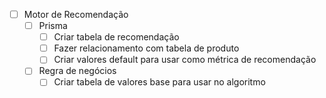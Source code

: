 
- [ ] Motor de Recomendação
	- [ ] Prisma
		- [ ] Criar tabela de recomendação
		- [ ] Fazer relacionamento com tabela de produto
		- [ ] Criar valores default para usar como métrica de recomendação
		
	- [ ] Regra de negócios
		- [ ] Criar tabela de valores base para usar no algoritmo